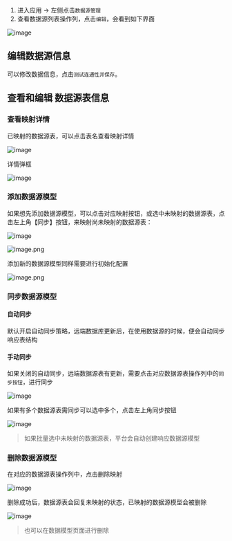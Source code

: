 1. 进入应用 -> 左侧点击`数据源管理`
2. 查看数据源列表操作列，点击`编辑`，会看到如下界面

![image](../../../staic/img/高级功能/外部数据源接入/数据源编辑/1dbaeb79bd08c0a579b8d5632c1434f9.png)

## 编辑数据源信息

可以修改数据信息，点击`测试连通性并保存`。

## 查看和编辑 数据源表信息

### 查看映射详情

已映射的数据源表，可以点击表名查看映射详情

![image](../../../staic/img/高级功能/外部数据源接入/数据源编辑/2e2199b269b283e93c3de94b95030db9.png)

详情弹框

![image](../../../staic/img/高级功能/外部数据源接入/数据源编辑/8c4d0ddae5fa4a86a1f0df9741d72996.png)

### 添加数据源模型

如果想先添加数据源模型，可以点击对应映射按钮，或选中未映射的数据源表，点击左上角【同步】按钮，来映射尚未映射的数据源表：

![image](../../../staic/img/高级功能/外部数据源接入/数据源编辑/ade12cf8a30255c5aeab74258c663431.png)

![image.png](../../../staic/img/高级功能/外部数据源接入/数据源编辑/image_c87d778.png)

添加新的数据源模型同样需要进行初始化配置

![image.png](../../../staic/img/高级功能/外部数据源接入/数据源编辑/image_d7bfe33.png)

### 同步数据源模型

#### 自动同步

默认开启自动同步策略，远端数据库更新后，在使用数据源的时候，便会自动同步响应表结构

#### 手动同步

如果关闭的自动同步，远端数据源表有更新，需要点击对应数据源表操作列中的`同步按钮`，进行同步

![image](../../../staic/img/高级功能/外部数据源接入/数据源编辑/db98a451e900ca657e3bedcd37ee8b14.png)

如果有多个数据源表需同步可以选中多个，点击左上角同步按钮

![image](../../../staic/img/高级功能/外部数据源接入/数据源编辑/6367b7564fcf11d79ecf0f1dea264c40.png)

> 如果批量选中未映射的数据源表，平台会自动创建响应数据源模型

### 删除数据源模型

在对应的数据源表操作列中，点击删除映射

![image](../../../staic/img/高级功能/外部数据源接入/数据源编辑/d8904d16bd40cb2c0029624e04e6f98a.png)

删除成功后，数据源表会回复未映射的状态，已映射的数据源模型会被删除

![image](../../../staic/img/高级功能/外部数据源接入/数据源编辑/34e3a1174591357fc4d528d870e913a2.png)

> 也可以在数据模型页面进行删除

